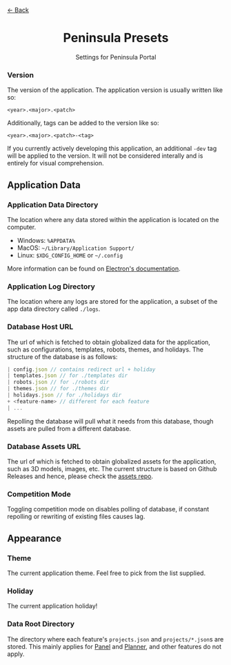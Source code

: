 <a href="../../README.md" class="back">← Back</a>

<div>
    <h1 id="peninsula-presets" align="center">Peninsula Presets</h1>
    <p align="center">Settings for Peninsula Portal</p>
</div>

### Version
The version of the application. The application version is usually written like so:
```
<year>.<major>.<patch>
```
Additionally, tags can be added to the version like so:
```
<year>.<major>.<patch>-<tag>
```
If you currently actively developing this application, an additional `-dev` tag will be applied to the version. It will not be considered interally and is entirely for visual comprehension.

## Application Data

### Application Data Directory
The location where any data stored within the application is located on the computer.
- Windows: `%APPDATA%`
- MacOS: `~/Library/Application Support/`
- Linux: `$XDG_CONFIG_HOME` or `~/.config`  

More information can be found on [Electron's documentation](https://www.electronjs.org/docs/latest/api/app#appgetpathname).

### Application Log Directory
The location where any logs are stored for the application, a subset of the app data directory called `./logs`.

### Database Host URL
The url of which is fetched to obtain globalized data for the application, such as configurations, templates, robots, themes, and holidays. The structure of the database is as follows:
```js
| config.json // contains redirect url + holiday
| templates.json // for ./templates dir
| robots.json // for ./robots dir
| themes.json // for ./themes dir
| holidays.json // for ./holidays dir
+ <feature-name> // different for each feature
| ...
```
Repolling the database will pull what it needs from this database, though assets are pulled from a different database.

### Database Assets URL
The url of which is fetched to obtain globalized assets for the application, such as 3D models, images, etc. The current structure is based on Github Releases and hence, please check the [assets repo](https://github.com/12Jeef/peninsulaportal-assets).

### Competition Mode
Toggling competition mode on disables polling of database, if constant repolling or rewriting of existing files causes lag.

## Appearance

### Theme
The current application theme. Feel free to pick from the list supplied.

### Holiday
The current application holiday!

### Data Root Directory
The directory where each feature's `projects.json` and `projects/*.json`s are stored. This mainly applies for [Panel](../panel/MAIN.md) and [Planner](../planner/MAIN.md), and other features do not apply.
